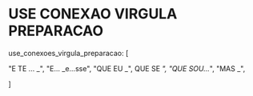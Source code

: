 # USE CONEXAO VIRGULA PREPARACAO

use_conexoes_virgula_preparacao: [

"E TE ... _", "E... _e...sse",
  "QUE EU _", QUE SE _", "QUE SOU..._",
  "MAS _",

]